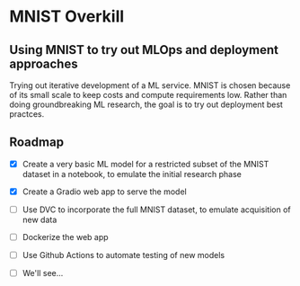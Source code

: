 # MNIST Overkill

## Using MNIST to try out MLOps and deployment approaches

Trying out iterative development of a ML service.
MNIST is chosen because of its small scale to keep costs
and compute requirements low. Rather than doing
groundbreaking ML research, the goal is to try out deployment
best practces.

## Roadmap

- [x] Create a very basic ML model for a restricted subset
of the MNIST dataset in a notebook, to emulate the initial
research phase

- [x] Create a Gradio web app to serve the model

- [ ] Use DVC to incorporate the full MNIST dataset, to 
emulate acquisition of new data

- [ ] Dockerize the web app

- [ ] Use Github Actions to automate testing of new models

- [ ] We'll see...
